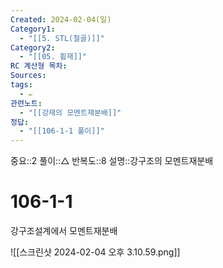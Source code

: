```yaml
---
Created: 2024-02-04(일)
Category1:
  - "[[5. STL(철골)]]"
Category2:
  - "[[05. 휨재]]"
RC 계산형 목차: 
Sources: 
tags:
  - ✏️
관련노트:
  - "[[강재의 모멘트재분배]]"
정답:
  - "[[106-1-1 풀이]]"
---
```

중요::2
풀이::△
반복도::8
설명::강구조의 모멘트재분배
#  106-1-1

강구조설계에서 모멘트재분배

![[스크린샷 2024-02-04 오후 3.10.59.png]]